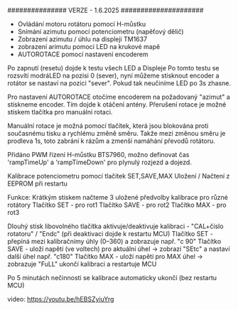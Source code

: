 ###############  VERZE - 1.6.2025  #####################

 - Ovládání motoru rotátoru pomocí H-můstku 
 - Snímání azimutu pomocí potenciometru (napěťový dělič)
 - Zobrazení azimutu / úhlu na displeji TM1637
 - zobrazení arimutu pomocí LED na krukové mapě
 - AUTOROTACE pomocí nastavení encoderem


 Po zapnutí (resetu) dojde k testu všech LED a Displeje
 Po tomto testu se rozsvítí modráLED na pozisi 0 (sever),
 nyní můžeme stisknout encoder a rotátor se nastaví na pozici "sever".
 Pokud tak neučiníme LED po 3s zhasne.

 Pro nastavení AUTOROTACE otočíme encoderem na požadovaný "azimut"
 a stiskneme encoder. Tím dojde k otáčení antény.
 Přerušení rotace je možné stiskem tlačítka pro manuální rotaci.

 Manuální rotace je možná pomocí tlačítek, která jsou blokována proti
 současnému tisku a rychlému změně směru. Takže mezi změnou směru je
 prodleva 1s, toto zabrání k rázům a zmenší namáhání převodů rotátoru.

 Přidáno PWM řízení H-můstku BTS7960, možno definovat čas
 'rampTimeUp' a 'rampTimeDown' pro plynulý rozjezd a dojezd.


 Kalibrace potenciometru pomocí tlačítek SET,SAVE,MAX
 Uložení / Načtení z EEPROM při restartu

 Funkce:
  Krátkým stiskem načteme 3 uložené předvolby kalibrace pro různé rotátory
   Tlačítko SET  - pro rot1 
   Tlačítko SAVE - pro rot2
   Tlačítko MAX  - pro rot3

  Dlouhý stisk libovolného tlačítka aktivuje/deaktivuje kalibraci - "CAL+číslo rotatoru" / "Endc" (při deaktivaci dojde k restartu MCU) 
   Tlačítko SET  - přepíná mezi kalibračnímy úhly (0–360) a zobrazuje např. "c 90"
   Tlačítko SAVE - uloží napětí (ve voltech) pro aktuální úhel → zobrazí "SEtc" a nastaví další úhel např. "c180"
   Tlačítko MAX  - uloží napětí pro MAX úhel → zobrazuje "FuLL" ukončí kalibraci a restartuje MCU

 Po 5 minutách nečinnosti se kalibrace automaticky ukončí (bez restartu MCU)



video:  https://youtu.be/hEBSZyiuYrg

 
